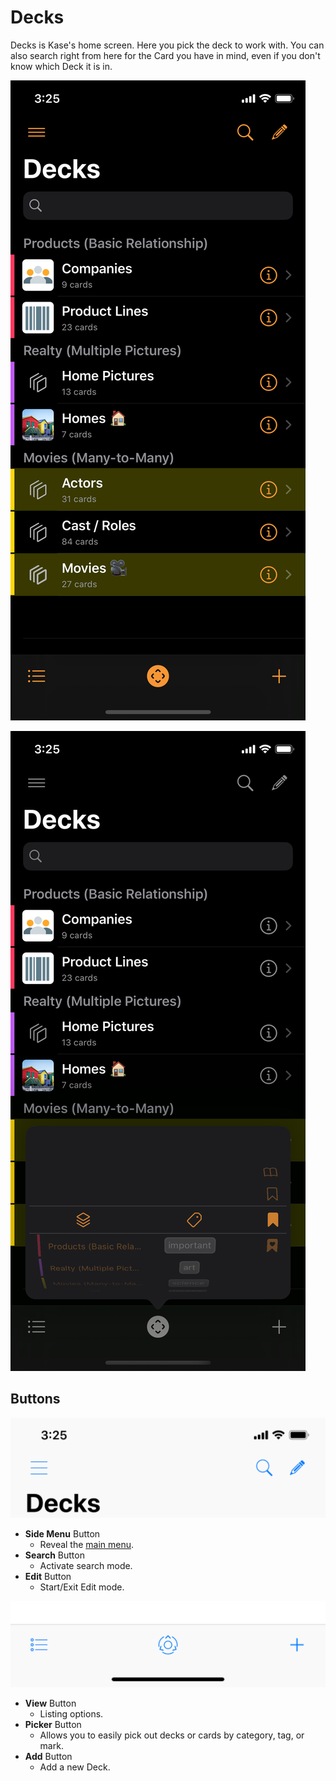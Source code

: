 # Decks

Decks is Kase's home screen. Here you pick the deck to work with. You can also search right from here for the Card you have in mind, even if you don't know which Deck it is in.

![A typical Kase home screen showing a list of Decks.](../../.gitbook/assets/simulator-screen-shot-iphone-11-pro-2019-11-12-at-18.23.54.png)

![The Picker lets you easily narrow down on which Decks to show by category, tag, or mark.](../../.gitbook/assets/simulator-screen-shot-iphone-11-pro-2019-11-12-at-18.46.58.png)

## Buttons

![Top Bar](../../.gitbook/assets/simulator-screen-shot-iphone-xs-max-2018-11-21-at-13.38.17%20%281%29.png)

* **Side Menu** Button
  * Reveal the [main menu](side-menu.md).
* **Search** Button
  * Activate search mode.
* **Edit** Button
  * Start/Exit Edit mode.

![Bottom Tool Bar](../../.gitbook/assets/simulator-screen-shot-iphone-xs-max-2018-11-21-at-13.38.17.png)

* **View** Button
  * Listing options.
* **Picker** Button
  * Allows you to easily pick out decks or cards by category, tag, or mark.
* **Add** Button
  * Add a new Deck.




